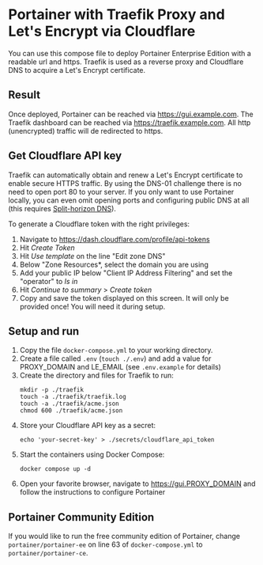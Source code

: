 # Portainer with Traefik Proxy and Let's Encrypt via Cloudflare

You can use this compose file to deploy Portainer Enterprise Edition with a readable url and https. Traefik is used as a reverse proxy and Cloudflare DNS to acquire a Let's Encrypt certificate.

## Result

Once deployed, Portainer can be reached via https://gui.example.com. The Traefik dashboard can be reached via https://traefik.example.com. All http (unencrypted) traffic will de redirected to https.

## Get Cloudflare API key

Traefik can automatically obtain and renew a Let's Encrypt certificate to enable secure HTTPS traffic. By using the DNS-01 challenge there is no need to open port 80 to your server. If you only want to use Portainer locally, you can even omit opening ports and configuring public DNS at all (this requires [Split-horizon DNS](https://en.wikipedia.org/wiki/Split-horizon_DNS)).

To generate a Cloudflare token with the right privileges:
1. Navigate to https://dash.cloudflare.com/profile/api-tokens
1. Hit *Create Token*
1. Hit *Use template* on the line "Edit zone DNS"
1. Below "Zone Resources*, select the domain you are using
1. Add your public IP below "Client IP Address Filtering" and set the "operator" to *Is in*
1. Hit *Continue to summary* > *Create token*
1. Copy and save the token displayed on this screen. It will only be provided once! You will need it during setup.

## Setup and run

1. Copy the file ```docker-compose.yml``` to your working directory.
1. Create a file called ```.env``` (```touch ./.env```) and add a value for PROXY_DOMAIN and LE_EMAIL (see ```.env.example``` for details)
1. Create the directory and files for Traefik to run:
    ```shell
    mkdir -p ./traefik
    touch -a ./traefik/traefik.log
    touch -a ./traefik/acme.json
    chmod 600 ./traefik/acme.json
    ```
1. Store your Cloudflare API key as a secret:
    ```shell
    echo 'your-secret-key' > ./secrets/cloudflare_api_token
    ```
1. Start the containers using Docker Compose:
    ```shell
    docker compose up -d
    ```
1. Open your favorite browser, navigate to https://gui.PROXY_DOMAIN and follow the instructions to configure Portainer

## Portainer Community Edition
If you would like to run the free community edition of Portainer, change ```portainer/portainer-ee``` on line 63 of ```docker-compose.yml``` to ```portainer/portainer-ce```.
